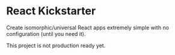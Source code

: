 # React Kickstarter

Create isomorphic/universal React apps extremely simple with no configuration (until you need it).

This project is not production ready yet.
